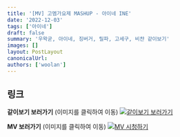 ```yaml
---
title: '[MV] 고멤가요제 MASHUP - 아이네 INE'
date: '2022-12-03'
tags: ['아이네']
draft: false
summary: '우왁굳, 아이네, 징버거, 릴파, 고세구, 비챤 같이보기'
images: []
layout: PostLayout
canonicalUrl:
authors: ['woolan']
---
```


## 링크

**같이보기 보러가기** (이미지를 클릭하여 이동)
[![같이보기 보러가기](https://cdn.discordapp.com/attachments/1135756712759013437/1135758630910697602/banner.png)](https://cafe.naver.com/steamindiegame/8746879)

**MV 보러가기** (이미지를 클릭하여 이동)
[![MV 시청하기](https://i.ytimg.com/vi/SXE-gIU3yJs/maxresdefault.jpg)](https://youtu.be/SXE-gIU3yJs)
